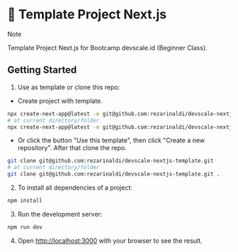 # 🔖 Template Project Next.js

> [!NOTE]
> Template Project Next.js for Bootcamp devscale.id (Beginner Class).

## Getting Started

1. Use as template or clone this repo:

- Create project with template.

```bash
npx create-next-app@latest -e git@github.com:rezarinaldi/devscale-nextjs-template.git
# at current directory/folder
npx create-next-app@latest -e git@github.com:rezarinaldi/devscale-nextjs-template.git .
```

- Or click the button "Use this template", then click "Create a new repository". After that clone the repo.

```bash
git clone git@github.com:rezarinaldi/devscale-nextjs-template.git
# at current directory/folder
git clone git@github.com:rezarinaldi/devscale-nextjs-template.git .
```

2. To install all dependencies of a project:

```bash
npm install
```

3. Run the development server:

```bash
npm run dev
```

4. Open [http://localhost:3000](http://localhost:3000) with your browser to see the result.
